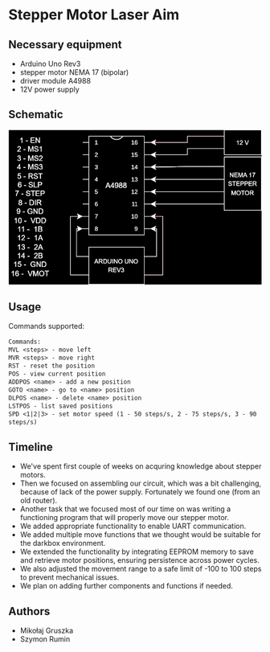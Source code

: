 # Stepper Motor Laser Aim
## Necessary equipment
- Arduino Uno Rev3
- stepper motor NEMA 17 (bipolar)
- driver module A4988
- 12V power supply
## Schematic
![SVG Image](schematic.drawio.svg)
## Usage
Commands supported:
```
Commands:
MVL <steps> - move left
MVR <steps> - move right
RST - reset the position
POS - view current position
ADDPOS <name> - add a new position
GOTO <name> - go to <name> position
DLPOS <name> - delete <name> position
LSTPOS - list saved positions
SPD <1|2|3> - set motor speed (1 - 50 steps/s, 2 - 75 steps/s, 3 - 90 steps/s)
```
## Timeline
- We've spent first couple of weeks on acquring knowledge about stepper motors.
- Then we focused on assembling our circuit, which was a bit challenging, because of lack of the power supply. Fortunately we found one (from an old router).
- Another task that we focused most of our time on was writing a functioning program that will properly move our stepper motor.
- We added appropriate functionality to enable UART communication.
- We added multiple move functions that we thought would be suitable for the darkbox environment.
- We extended the functionality by integrating EEPROM memory to save and retrieve motor positions, ensuring persistence across power cycles.
- We also adjusted the movement range to a safe limit of -100 to 100 steps to prevent mechanical issues.
- We plan on adding further components and functions if needed.
## Authors
- Mikołaj Gruszka
- Szymon Rumin

